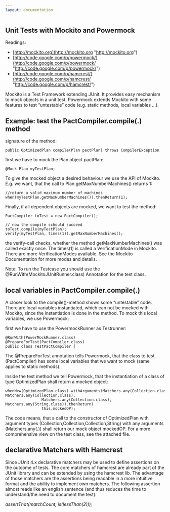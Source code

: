 ```yaml
---
layout: documentation
---
```

Unit Tests with Mockito and Powermock
-------------------------------------

Readings:

-   [http://mockito.org](http://mockito.org "http://mockito.org")
-   [http://code.google.com/p/powermock/](http://code.google.com/p/powermock/ "http://code.google.com/p/powermock/")
-   [http://code.google.com/p/hamcrest/](http://code.google.com/p/hamcrest/ "http://code.google.com/p/hamcrest/")

Mockito is a Test Framework extending JUnit. It provides easy mechanism
to mock objects in a unit test. Powermock extends Mockito with some
features to test “untestable” code (e.g. static methods, local variables
…).

Example: test the PactCompiler.compile(.) method
------------------------------------------------

signature of the method:

    public OptimizedPlan compile(Plan pactPlan) throws CompilerException

first we have to mock the Plan object pactPlan:

    @Mock Plan myTestPlan;

To give the mocked object a desired behaviour we use the API of Mockito.
E.g. we want, that the call to Plan.getMaxNumberMachines() returns 1:

    //return a valid maximum number of machines
    when(myTestPlan.getMaxNumberMachines()).thenReturn(1);

Finally, if all dependent objects are mocked, we want to test the
method:

    PactCompiler toTest = new PactCompiler();
     
    // now the compile schould succeed
    toTest.compile(myTestPlan);
    verify(myTestPlan, times(1)).getMaxNumberMachines();

the verify-call checks, whether the method getMaxNumberMachines() was
called exactly once. The times(1) is called a VerificationMode in
Mockito. There are more VerificationModes available. See the Mockito
Documentation for more modes and details.

Note: To run the Testcase you should use the
@RunWith(MockitoJUnitRunner.class) Annotation for the test class.

local variables in PactCompiler.compile(.)
------------------------------------------

A closer look to the compile()-method shows some “untestable” code.
There are local variables instantiated, which can not be mocked with
Mockito, since the instantiation is done in the method. To mock this
local variables, we use Powermock:

first we have to use the PowermockRunner as Testrunner:

    @RunWith(PowerMockRunner.class)
    @PrepareForTest(PactCompiler.class)
    public class TestPactCompiler {

The @PrepareForTest annotation tells Powermock, that the class to test
(PactCompiler) has some local variables that we want to mock (same
applies to static methods).

Inside the test method we tell Powermock, that the instantiation of a
class of type OptimizedPlan shall return a mocked object:

    whenNew(OptimizedPlan.class).withArguments(Matchers.any(Collection.class), Matchers.any(Collection.class),
                    Matchers.any(Collection.class), Matchers.any(String.class)).thenReturn(
                    this.mockedOP);

The code means, that a call to the constructor of OptimizedPlan with
argument types (Collection,Collection,Collection,String) with any
arguments (Matchers.any(.)) shall return our mock object mockedOP. For a
more comprehensive view on the test class, see the attached file.

declarative Matchers with Hamcrest
----------------------------------

Since JUnit 4.x declarative matchers may be used to define assertions on
the outcome of tests. The core matchers of hamcrest are already part of
the JUnit library and can be extended by using the hamcrest lib. The
advantage of those matchers are the assertions being readable in a more
intuitive format and the ability to implement own matchers. The
following assertion almost reads like an english sentence (and thus
reduces the time to understand/the need to document the test):

*assertThat(matchCount, is(lessThan(2)));*
